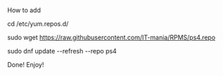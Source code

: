 How to add

cd /etc/yum.repos.d/

sudo wget https://raw.githubusercontent.com/IT-mania/RPMS/ps4.repo

sudo dnf update --refresh --repo ps4

Done! Enjoy!
